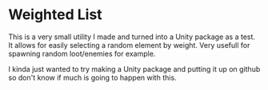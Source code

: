 # Weighted List
This is a very small utility I made and turned into a Unity package as a test. It allows for easily selecting a random element by weight. Very usefull for spawning random loot/enemies for example.

I kinda just wanted to try making a Unity package and putting it up on github so don't know if much is going to happen with this.
